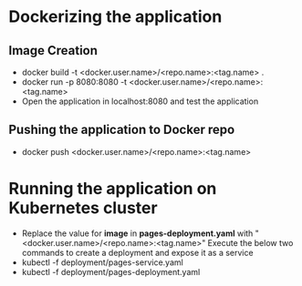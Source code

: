 # Dockerizing the application
## Image Creation
- docker build -t <docker.user.name>/<repo.name>:<tag.name> .
- docker run -p 8080:8080 -t <docker.user.name>/<repo.name>:<tag.name>
- Open the application in localhost:8080 and test the application

## Pushing the application to Docker repo
- docker push <docker.user.name>/<repo.name>:<tag.name>

# Running the application on Kubernetes cluster
- Replace the value for **image** in **pages-deployment.yaml** with "<docker.user.name>/<repo.name>:<tag.name>"
Execute the below two commands to create a deployment and expose it as a service
- kubectl -f deployment/pages-service.yaml
- kubectl -f deployment/pages-deployment.yaml

 